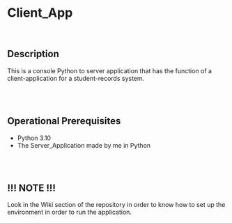 # Client_App
<br/>

## Description

This is a console Python to server application
that has the function of a client-application
for a student-records system.

<br/>
<br/>

## Operational Prerequisites

- Python 3.10
- The Server_Application made by me in Python

<br/>
<br/>

## !!! NOTE !!!

Look in the Wiki section of the repository in
order to know how to set up the environment
in order to run the application.
